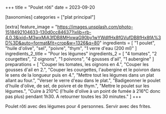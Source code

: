 +++
title = "Poulet rôti"
date = 2023-09-20

[taxonomies]
categories = ["plat principal"]

[extra]
feature_image = "https://images.unsplash.com/photo-1518492104633-130d0cc84637?ixlib=rb-4.0.3&ixid=M3wxMjA3fDB8MHxwaG90by1wYWdlfHx8fGVufDB8fHx8fA%3D%3D&auto=format&fit=crop&w=1326&q=80"
ingredients = [
  "1 poulet",
  "huile d'olive",
  "sel",
  "poivre",
  "thym",
  "1 verre d'eau (200 ml)"
]
ingredients_2_title = "Pour les légumes"
ingredients_2 = [
  "4 tomates",
  "2 courgettes",
  "2 oignons",
  "1 poivrons",
  "4 gousses d'ail",
  "1 aubergine"
]
preparations = [
  "Couper les tomates, les oignons en 4.",
  "Couper les gousses d'ail en 2.",
  "Couper les courgettes, l'aubergine et le poivron dans le sens de la longueur puis en 4.",
  "Mettre tout les légumes dans un plat allant au four.",
  "Verser le verre d'eau dans le plat.",
  "Badigeonner le poulet d'huile d'olive, de sel, de poivre et de thym.",
  "Mettre le poulet sur les légumes.",
  "Cuire à 210°C (l'huile d'olive à un point de fumée à 216°C donc pas plus) pendant 1h30. A retourner toutes les 30 minutes."
]
+++

Poulet rôti avec des légumes pour 4 personnes. Servir avec des frites.

